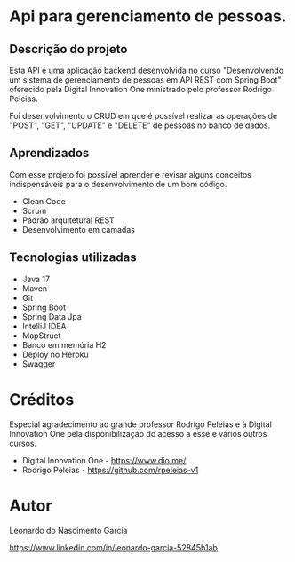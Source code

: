 # Api para gerenciamento de pessoas.

## Descrição do projeto

Esta API é uma aplicação backend desenvolvida no curso "Desenvolvendo um sistema de gerenciamento de pessoas em API REST 
com Spring Boot" oferecido pela Digital Innovation One ministrado pelo professor Rodrigo Peleias.

Foi desenvolvimento o CRUD em que é possível realizar as operações de "POST", "GET", "UPDATE" e "DELETE" de pessoas no 
banco de dados. 

## Aprendizados

Com esse projeto foi possível aprender e revisar alguns conceitos indispensáveis para o desenvolvimento de um bom código.

* Clean Code
* Scrum
* Padrão arquitetural REST
* Desenvolvimento em camadas

## Tecnologias utilizadas

* Java 17
* Maven
* Git
* Spring Boot
* Spring Data Jpa
* IntelliJ IDEA
* MapStruct
* Banco em memória H2
* Deploy no Heroku
* Swagger

# Créditos

Especial agradecimento ao grande professor Rodrigo Peleias e à Digital Innovation One pela disponibilização do acesso a
esse e vários outros cursos.

* Digital Innovation One - https://www.dio.me/
* Rodrigo Peleias - https://github.com/rpeleias-v1

# Autor

Leonardo do Nascimento Garcia

https://www.linkedin.com/in/leonardo-garcia-52845b1ab